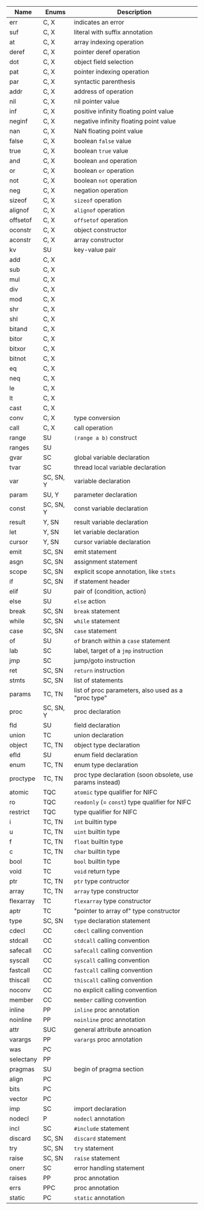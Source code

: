 | Name                 | Enums                       |   Description |
|----------------------|-----------------------------|---------------|
| err                  | C, X                        | indicates an error |
| suf                  | C, X                        | literal with suffix annotation |
| at                   | C, X | array indexing operation |
| deref                | C, X | pointer deref operation |
| dot                  | C, X | object field selection |
| pat                  | C, X | pointer indexing operation |
| par                  | C, X | syntactic parenthesis |
| addr                 | C, X | address of operation |
| nil                  | C, X | nil pointer value |
| inf                  | C, X | positive infinity floating point value |
| neginf               | C, X | negative infinity floating point value |
| nan                  | C, X | NaN floating point value |
| false                | C, X | boolean `false` value |
| true                 | C, X | boolean `true` value |
| and                  | C, X | boolean `and` operation |
| or                   | C, X | boolean `or` operation |
| not                  | C, X | boolean `not` operation |
| neg                  | C, X | negation operation |
| sizeof               | C, X | `sizeof` operation |
| alignof              | C, X | `alignof` operation |
| offsetof             | C, X | `offsetof` operation |
| oconstr              | C, X | object constructor |
| aconstr              | C, X | array constructor |
| kv                   | SU | key-value pair |
| add                  | C, X | |
| sub | C, X | |
| mul | C, X | |
| div | C, X | |
| mod | C, X | |
| shr | C, X | |
| shl | C, X | |
| bitand | C, X | |
| bitor | C, X | |
| bitxor | C, X | |
| bitnot | C, X | |
| eq | C, X | |
| neq | C, X | |
| le | C, X | |
| lt | C, X | |
| cast | C, X | |
| conv | C, X | type conversion |
| call | C, X | call operation |
| range | SU | `(range a b)` construct |
| ranges | SU | |
| gvar | SC | global variable declaration |
| tvar | SC | thread local variable declaration |
| var | SC, SN, Y | variable declaration |
| param | SU, Y | parameter declaration |
| const | SC, SN, Y | const variable declaration |
| result | Y, SN | result variable declaration |
| let | Y, SN | let variable declaration |
| cursor | Y, SN | cursor variable declaration |
| emit | SC, SN | emit statement |
| asgn | SC, SN | assignment statement |
| scope | SC, SN | explicit scope annotation, like `stmts` |
| if | SC, SN | if statement header |
| elif | SU | pair of (condition, action) |
| else | SU | `else` action |
| break | SC, SN | `break` statement |
| while | SC, SN | `while` statement |
| case | SC, SN | `case` statement |
| of | SU | `of` branch within a `case` statement |
| lab | SC | label, target of a `jmp` instruction |
| jmp | SC | jump/goto instruction |
| ret | SC, SN | `return` instruction |
| stmts | SC, SN | list of statements |
| params | TC, TN | list of proc parameters, also used as a "proc type" |
| proc | SC, SN, Y | proc declaration |
| fld | SU | field declaration |
| union | TC | union declaration |
| object | TC, TN | object type declaration |
| efld | SU | enum field declaration |
| enum | TC, TN | enum type declaration |
| proctype | TC, TN | proc type declaration (soon obsolete, use params instead) |
| atomic | TQC | `atomic` type qualifier for NIFC |
| ro | TQC | `readonly` (= `const`) type qualifier for NIFC |
| restrict | TQC | type qualifier for NIFC |
| i | TC, TN | `int` builtin type |
| u | TC, TN | `uint` builtin type |
| f | TC, TN | `float` builtin type |
| c | TC, TN | `char` builtin type |
| bool | TC | `bool` builtin type |
| void | TC | `void` return type |
| ptr | TC, TN | `ptr` type contructor |
| array | TC, TN | `array` type constructor |
| flexarray | TC | `flexarray` type constructor |
| aptr | TC | "pointer to array of" type constructor |
| type | SC, SN | `type` declaration statement |
| cdecl | CC | `cdecl` calling convention |
| stdcall | CC | `stdcall` calling convention |
| safecall | CC | `safecall` calling convention |
| syscall | CC | `syscall` calling convention |
| fastcall | CC | `fastcall` calling convention |
| thiscall | CC | `thiscall` calling convention |
| noconv | CC | no explicit calling convention |
| member  | CC | `member` calling convention |
| inline | PP | `inline` proc annotation |
| noinline | PP | `noinline` proc annotation |
| attr | SUC | general attribute annoation |
| varargs | PP | `varargs` proc annotation |
| was | PC | |
| selectany | PP | |
| pragmas | SU | begin of pragma section |
| align | PC | |
| bits | PC | |
| vector | PC | |
| imp | SC | import declaration |
| nodecl | P | `nodecl` annotation |
| incl | SC | `#include` statement |
| discard | SC, SN | `discard` statement |
| try | SC, SN | `try` statement |
| raise | SC, SN | `raise` statement |
| onerr | SC | error handling statement |
| raises | PP | proc annotation |
| errs | PPC | proc annotation |
| static | PC | `static` annotation |
